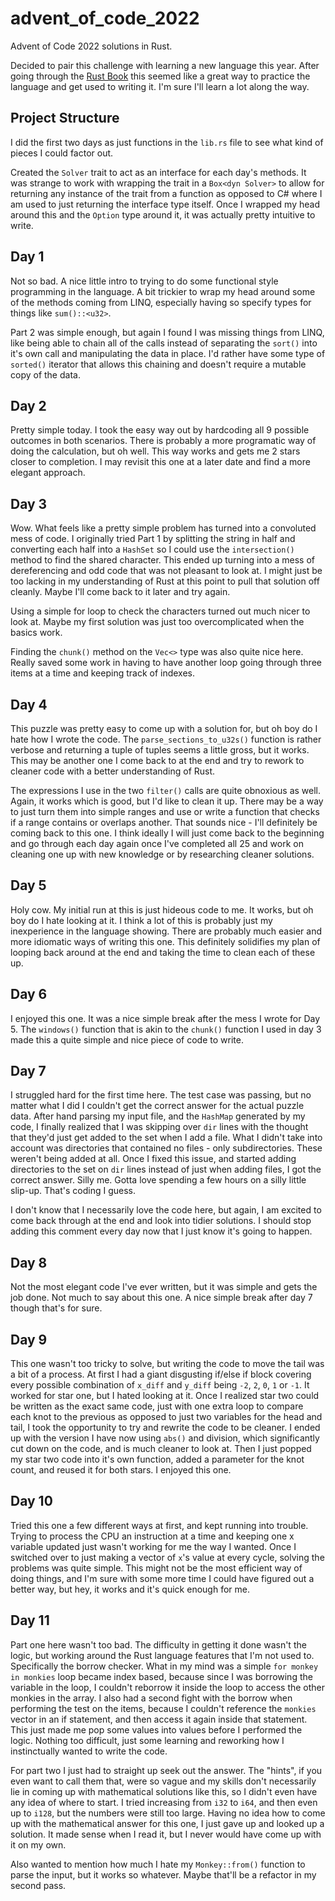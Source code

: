 # advent_of_code_2022

Advent of Code 2022 solutions in Rust.

Decided to pair this challenge with learning a new language this year. After
going through the [Rust Book](https://doc.rust-lang.org/stable/book/) this
seemed like a great way to practice the language and get used to writing it.
I'm sure I'll learn a lot along the way.

## Project Structure

I did the first two days as just functions in the `lib.rs` file to see what
kind of pieces I could factor out.

Created the `Solver` trait to act as an interface for each day's methods.
It was strange to work with wrapping the trait in a `Box<dyn Solver>` to allow
for returning any instance of the trait from a function as opposed to C# where
I am used to just returning the interface type itself. Once I wrapped my head
around this and the `Option` type around it, it was actually pretty intuitive
to write.

## Day 1

Not so bad. A nice little intro to trying to do some functional style
programming in the language. A bit trickier to wrap my head around some of the
methods coming from LINQ, especially having so specify types for things like
`sum()::<u32>`.

Part 2 was simple enough, but again I found I was missing things from LINQ,
like being able to chain all of the calls instead of separating the `sort()`
into it's own call and manipulating the data in place. I'd rather have some
type of `sorted()` iterator that allows this chaining and doesn't require a
mutable copy of the data.

## Day 2

Pretty simple today. I took the easy way out by hardcoding all 9 possible
outcomes in both scenarios. There is probably a more programatic way of doing
the calculation, but oh well. This way works and gets me 2 stars closer to
completion. I may revisit this one at a later date and find a more elegant
approach.

## Day 3

Wow. What feels like a pretty simple problem has turned into a convoluted
mess of code. I originally tried Part 1 by splitting the string in half and
converting each half into a `HashSet` so I could use the `intersection()`
method to find the shared character. This ended up turning into a mess of
dereferencing and odd code that was not pleasant to look at. I might just be
too lacking in my understanding of Rust at this point to pull that solution off
cleanly. Maybe I'll come back to it later and try again.

Using a simple for loop to check the characters turned out much nicer to look
at. Maybe my first solution was just too overcomplicated when the basics work.

Finding the `chunk()` method on the `Vec<>` type was also quite nice here.
Really saved some work in having to have another loop going through three
items at a time and keeping track of indexes.

## Day 4

This puzzle was pretty easy to come up with a solution for, but oh boy do I
hate how I wrote the code. The `parse_sections_to_u32s()` function is rather
verbose and returning a tuple of tuples seems a little gross, but it works.
This may be another one I come back to at the end and try to rework to cleaner
code with a better understanding of Rust.

The expressions I use in the two `filter()` calls are quite obnoxious as well.
Again, it works which is good, but I'd like to clean it up. There may be a way
to just turn them into simple ranges and use or write a function that checks if
a range contains or overlaps another. That sounds nice - I'll definitely be
coming back to this one. I think ideally I will just come back to the beginning
and go through each day again once I've completed all 25 and work on cleaning
one up with new knowledge or by researching cleaner solutions.

## Day 5

Holy cow. My initial run at this is just hideous code to me. It works, but oh
boy do I hate looking at it. I think a lot of this is probably just my
inexperience in the language showing. There are probably much easier and more
idiomatic ways of writing this one. This definitely solidifies my plan of
looping back around at the end and taking the time to clean each of these up.

## Day 6

I enjoyed this one. It was a nice simple break after the mess I wrote for Day 5. The `windows()` function that is akin to the `chunk()` function I used in
day 3 made this a quite simple and nice piece of code to write.

## Day 7

I struggled hard for the first time here. The test case was passing, but no
matter what I did I couldn't get the correct answer for the actual puzzle data.
After hand parsing my input file, and the `HashMap` generated by my code, I
finally realized that I was skipping over `dir` lines with the thought that
they'd just get added to the set when I add a file. What I didn't take into
account was directories that contained no files - only subdirectories. These
weren't being added at all. Once I fixed this issue, and started adding
directories to the set on `dir` lines instead of just when adding files, I got
the correct answer. Silly me. Gotta love spending a few hours on a silly little
slip-up. That's coding I guess.

I don't know that I necessarily love the code here, but again, I am excited to
come back through at the end and look into tidier solutions. I should stop
adding this comment every day now that I just know it's going to happen.

## Day 8

Not the most elegant code I've ever written, but it was simple and gets the job
done. Not much to say about this one. A nice simple break after day 7 though
that's for sure.

## Day 9

This one wasn't too tricky to solve, but writing the code to move the tail was
a bit of a process. At first I had a giant disgusting if/else if block covering
every possible combination of `x_diff` and `y_diff` being `-2`, `2`, `0`, `1`
or `-1`. It worked for star one, but I hated looking at it. Once I realized
star two could be written as the exact same code, just with one extra loop to
compare each knot to the previous as opposed to just two variables for the head
and tail, I took the opportunity to try and rewrite the code to be cleaner. I
ended up with the version I have now using `abs()` and division, which
significantly cut down on the code, and is much cleaner to look at. Then I just
popped my star two code into it's own function, added a parameter for the knot
count, and reused it for both stars. I enjoyed this one.

## Day 10

Tried this one a few different ways at first, and kept running into trouble.
Trying to process the CPU an instruction at a time and keeping one x variable
updated just wasn't working for me the way I wanted. Once I switched over to
just making a vector of `x`'s value at every cycle, solving the problems was
quite simple. This might not be the most efficient way of doing things, and I'm
sure with some more time I could have figured out a better way, but hey, it
works and it's quick enough for me.

## Day 11

Part one here wasn't too bad. The difficulty in getting it done wasn't the
logic, but working around the Rust language features that I'm not used to.
Specifically the borrow checker. What in my mind was a simple
`for monkey in monkies` loop became index based, because since I was borrowing
the variable in the loop, I couldn't reborrow it inside the loop to access
the other monkies in the array. I also had a second fight with the borrow
when performing the test on the items, because I couldn't reference the
`monkies` vector in an if statement, and then access it again inside that
statement. This just made me pop some values into values before I performed
the logic. Nothing too difficult, just some learning and reworking how I
instinctually wanted to write the code.

For part two I just had to straight up seek out the answer. The "hints", if
you even want to call them that, were so vague and my skills don't necessarily
lie in coming up with mathematical solutions like this, so I didn't even have
any idea of where to start. I tried increasing from `i32` to `i64`, and then
even up to `i128`, but the numbers were still too large. Having no idea how
to come up with the mathematical answer for this one, I just gave up and looked
up a solution. It made sense when I read it, but I never would have come up
with it on my own.

Also wanted to mention how much I hate my `Monkey::from()` function to parse
the input, but it works so whatever. Maybe that'll be a refactor in my second
pass.
